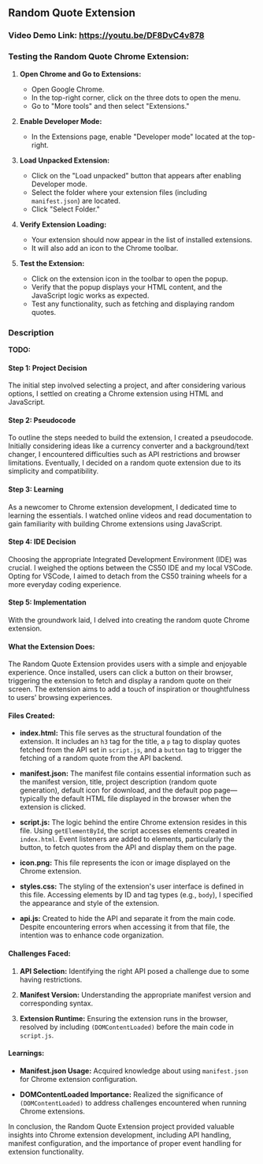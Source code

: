 ## Random Quote Extension

### Video Demo Link: https://youtu.be/DF8DvC4v878

### Testing the Random Quote Chrome Extension:

1. **Open Chrome and Go to Extensions:**
   - Open Google Chrome.
   - In the top-right corner, click on the three dots to open the menu.
   - Go to "More tools" and then select "Extensions."

2. **Enable Developer Mode:**
   - In the Extensions page, enable "Developer mode" located at the top-right.

3. **Load Unpacked Extension:**
   - Click on the "Load unpacked" button that appears after enabling Developer mode.
   - Select the folder where your extension files (including `manifest.json`) are located.
   - Click "Select Folder."

4. **Verify Extension Loading:**
   - Your extension should now appear in the list of installed extensions.
   - It will also add an icon to the Chrome toolbar.

5. **Test the Extension:**
   - Click on the extension icon in the toolbar to open the popup.
   - Verify that the popup displays your HTML content, and the JavaScript logic works as expected.
   - Test any functionality, such as fetching and displaying random quotes.

### Description

**TODO:**

#### Step 1: Project Decision
The initial step involved selecting a project, and after considering various options, I settled on creating a Chrome extension using HTML and JavaScript.

#### Step 2: Pseudocode
To outline the steps needed to build the extension, I created a pseudocode. Initially considering ideas like a currency converter and a background/text changer, I encountered difficulties such as API restrictions and browser limitations. Eventually, I decided on a random quote extension due to its simplicity and compatibility.

#### Step 3: Learning
As a newcomer to Chrome extension development, I dedicated time to learning the essentials. I watched online videos and read documentation to gain familiarity with building Chrome extensions using JavaScript.

#### Step 4: IDE Decision
Choosing the appropriate Integrated Development Environment (IDE) was crucial. I weighed the options between the CS50 IDE and my local VSCode. Opting for VSCode, I aimed to detach from the CS50 training wheels for a more everyday coding experience.

#### Step 5: Implementation
With the groundwork laid, I delved into creating the random quote Chrome extension.

#### What the Extension Does:
The Random Quote Extension provides users with a simple and enjoyable experience. Once installed, users can click a button on their browser, triggering the extension to fetch and display a random quote on their screen. The extension aims to add a touch of inspiration or thoughtfulness to users' browsing experiences.

#### Files Created:

- **index.html:**
  This file serves as the structural foundation of the extension. It includes an `h3` tag for the title, a `p` tag to display quotes fetched from the API set in `script.js`, and a `button` tag to trigger the fetching of a random quote from the API backend.

- **manifest.json:**
  The manifest file contains essential information such as the manifest version, title, project description (random quote generation), default icon for download, and the default pop page—typically the default HTML file displayed in the browser when the extension is clicked.

- **script.js:**
  The logic behind the entire Chrome extension resides in this file. Using `getElementById`, the script accesses elements created in `index.html`. Event listeners are added to elements, particularly the button, to fetch quotes from the API and display them on the page.

- **icon.png:**
  This file represents the icon or image displayed on the Chrome extension.

- **styles.css:**
  The styling of the extension's user interface is defined in this file. Accessing elements by ID and tag types (e.g., `body`), I specified the appearance and style of the extension.

- **api.js:**
  Created to hide the API and separate it from the main code. Despite encountering errors when accessing it from that file, the intention was to enhance code organization.

#### Challenges Faced:

1. **API Selection:**
   Identifying the right API posed a challenge due to some having restrictions.

2. **Manifest Version:**
   Understanding the appropriate manifest version and corresponding syntax.

3. **Extension Runtime:**
   Ensuring the extension runs in the browser, resolved by including `(DOMContentLoaded)` before the main code in `script.js`.

#### Learnings:

- **Manifest.json Usage:**
  Acquired knowledge about using `manifest.json` for Chrome extension configuration.

- **DOMContentLoaded Importance:**
  Realized the significance of `(DOMContentLoaded)` to address challenges encountered when running Chrome extensions.

In conclusion, the Random Quote Extension project provided valuable insights into Chrome extension development, including API handling, manifest configuration, and the importance of proper event handling for extension functionality.
